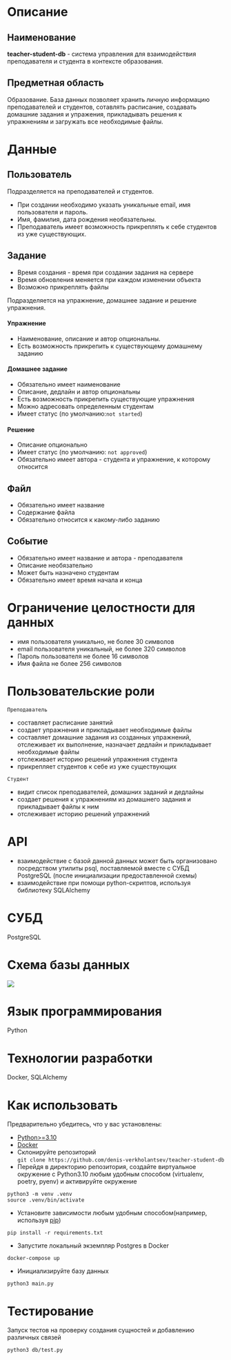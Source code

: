# Описание
## Наименование
**teacher-student-db** - система управления для взаимодействия преподавателя и студента в контексте образования.
## Предметная область
Образование. База данных позволяет хранить личную информацию преподавателей и студентов, сотавлять расписание, создавать домашние задания и упражения, прикладывать решения к упражнениям и загружать все необходимые файлы.
# Данные
## Пользователь
Подразделяется на преподавателей и студентов. 
* При создании необходимо указать уникальные email, имя пользователя и пароль.
* Имя, фамилия, дата рождения необязательны.
* Преподаватель имеет возможность прикреплять к себе студентов из уже существующих.
## Задание
* Время создания - время при создании задания на сервере
* Время обновления меняется при каждом изменении объекта
* Возможно прикреплять файлы

Подразделяется на упражнение, домашнее задание и решение упражнения.

#### Упражнение

* Наименование, описание и автор опциональны.
* Есть возможность прикрепить к существующему домашнему заданию

#### Домашнее задание

* Обязательно имеет наименование
* Описание, дедлайн и автор опциональны
* Есть возможность прикрепить существующие упражнения
* Можно адресовать определенным студентам
* Имеет статус (по умолчанию:```not started```)

#### Решение

* Описание опционально
* Имеет статус (по умолчанию: ```not approved```)
* Обязательно имеет автора - студента и упражнение, к которому относится
## Файл 
* Обязательно имеет название
* Содержание файла
* Обязательно относится к какому-либо заданию

## Событие
* Обязательно имеет название и автора - преподавателя
* Описание необязательно
* Может быть назначено студентам
* Обязательно имеет время начала и конца

# Ограничение целостности для данных
* имя пользователя уникально, не более 30 символов
* email пользователя уникальный, не более 320 символов
* Пароль пользователя не более 16 символов
* Имя файла не более 256 символов

# Пользовательские роли
``` Преподаватель ```
* составляет расписание занятий
* создает упражнения и прикладывает необходимые файлы
* составляет домашние задания из созданных упражнений, отслеживает их выполнение, назначает дедлайн и прикладывает необходимые файлы
* отслеживает историю решений упражнения студента
* прикрепляет студентов к себе из уже существующих

``` Студент ```
* видит список преподавателей, домашних заданий и дедлайны
* создает решения к упражнениям из домашнего задания и прикладывает файлы к ним
* отслеживает историю решений упражнений

# API
* взаимодействие с базой данной данных может быть организовано посредством утилиты psql, поставляемой вместе с СУБД PostgreSQL (после инициализации предоставленной схемы)
* взаимодействие при помощи python-скриптов, используя библиотеку SQLAlchemy

# СУБД
PostgreSQL
# Cхема базы данных
![](https://github.com/denis-verkholantsev/teacher-student-db/blob/main/er_diagram.png)
# Язык программирования
Python
# Технологии разработки
Docker, SQLAlchemy

# Как использовать
Предварительно убедитесь, что у вас установлены:
* [Python>=3.10](https://www.python.org/)
* [Docker](https://www.docker.com/)
* Склонируйте репозиторий \
```git clone https://github.com/denis-verkholantsev/teacher-student-db```
* Перейдя в директорию репозитория, создайте виртуальное окружение с Python3.10 любым
удобным способом (virtualenv, poetry, pyenv) и активируйте окружение
```
python3 -m venv .venv
source .venv/bin/activate
```
* Установите зависимости любым удобным способом(например, используя [pip](https://pip.pypa.io/en/stable/))
```
pip install -r requirements.txt
```
* Запустите локальный экземпляр Postgres в Docker
```
docker-compose up
```
* Инициализируйте базу данных
```
python3 main.py
```
# Тестирование
Запуск тестов на проверку создания сущностей и добавлению различных связей
```
python3 db/test.py
```
